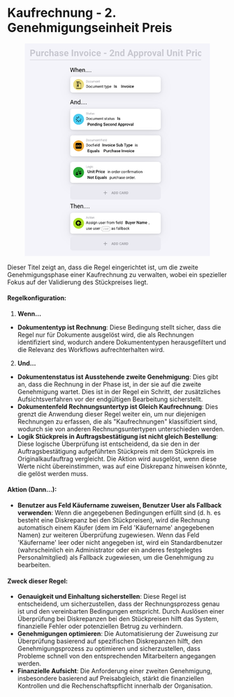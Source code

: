 # Kaufrechnung - 2. Genehmigungseinheit Preis

<figure><img src="../../../.gitbook/assets/Bildschirmfoto 2024-05-03 um 14.55.09.png" alt=""><figcaption></figcaption></figure>

Dieser Titel zeigt an, dass die Regel eingerichtet ist, um die zweite Genehmigungsphase einer Kaufrechnung zu verwalten, wobei ein spezieller Fokus auf der Validierung des Stückpreises liegt.

#### Regelkonfiguration:

1. **Wenn…**
* **Dokumententyp ist Rechnung**: Diese Bedingung stellt sicher, dass die Regel nur für Dokumente ausgelöst wird, die als Rechnungen identifiziert sind, wodurch andere Dokumententypen herausgefiltert und die Relevanz des Workflows aufrechterhalten wird.
2. **Und…**
* **Dokumentenstatus ist Ausstehende zweite Genehmigung**: Dies gibt an, dass die Rechnung in der Phase ist, in der sie auf die zweite Genehmigung wartet. Dies ist in der Regel ein Schritt, der zusätzliches Aufsichtsverfahren vor der endgültigen Bearbeitung sicherstellt.
* **Dokumentenfeld Rechnungsuntertyp ist Gleich Kaufrechnung**: Dies grenzt die Anwendung dieser Regel weiter ein, um nur diejenigen Rechnungen zu erfassen, die als "Kaufrechnungen" klassifiziert sind, wodurch sie von anderen Rechnungsuntertypen unterschieden werden.
* **Logik Stückpreis in Auftragsbestätigung ist nicht gleich Bestellung**: Diese logische Überprüfung ist entscheidend, da sie den in der Auftragsbestätigung aufgeführten Stückpreis mit dem Stückpreis im Originalkaufauftrag vergleicht. Die Aktion wird ausgelöst, wenn diese Werte nicht übereinstimmen, was auf eine Diskrepanz hinweisen könnte, die gelöst werden muss.

#### Aktion (Dann…):

* **Benutzer aus Feld Käufername zuweisen, Benutzer User als Fallback verwenden**: Wenn die angegebenen Bedingungen erfüllt sind (d. h. es besteht eine Diskrepanz bei den Stückpreisen), wird die Rechnung automatisch einem Käufer (dem im Feld 'Käufername' angegebenen Namen) zur weiteren Überprüfung zugewiesen. Wenn das Feld 'Käufername' leer oder nicht angegeben ist, wird ein Standardbenutzer (wahrscheinlich ein Administrator oder ein anderes festgelegtes Personalmitglied) als Fallback zugewiesen, um die Genehmigung zu bearbeiten.

#### Zweck dieser Regel:

* **Genauigkeit und Einhaltung sicherstellen**: Diese Regel ist entscheidend, um sicherzustellen, dass der Rechnungsprozess genau ist und den vereinbarten Bedingungen entspricht. Durch Auslösen einer Überprüfung bei Diskrepanzen bei den Stückpreisen hilft das System, finanzielle Fehler oder potenziellen Betrug zu verhindern.
* **Genehmigungen optimieren**: Die Automatisierung der Zuweisung zur Überprüfung basierend auf spezifischen Diskrepanzen hilft, den Genehmigungsprozess zu optimieren und sicherzustellen, dass Probleme schnell von den entsprechenden Mitarbeitern angegangen werden.
* **Finanzielle Aufsicht**: Die Anforderung einer zweiten Genehmigung, insbesondere basierend auf Preisabgleich, stärkt die finanziellen Kontrollen und die Rechenschaftspflicht innerhalb der Organisation.
